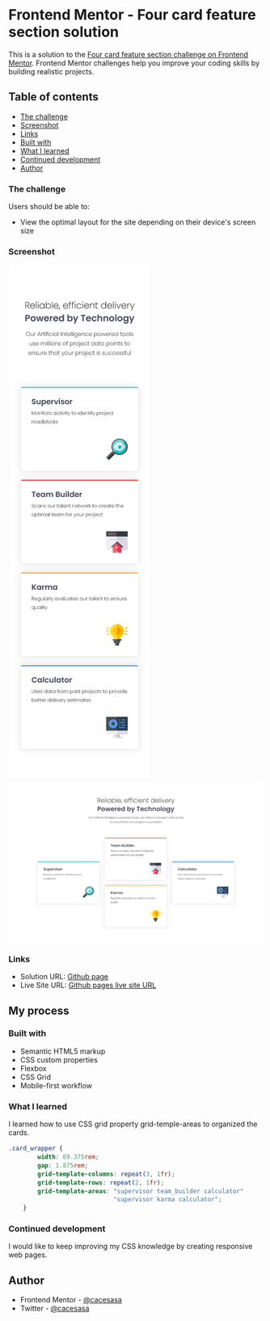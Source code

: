 # Frontend Mentor - Four card feature section solution

This is a solution to the [Four card feature section challenge on Frontend Mentor](https://www.frontendmentor.io/challenges/four-card-feature-section-weK1eFYK). Frontend Mentor challenges help you improve your coding skills by building realistic projects. 

## Table of contents

  - [The challenge](#the-challenge)
  - [Screenshot](#screenshot)
  - [Links](#links)
  - [Built with](#built-with)
  - [What I learned](#what-i-learned)
  - [Continued development](#continued-development)
  - [Author](#author)

### The challenge

Users should be able to:

- View the optimal layout for the site depending on their device's screen size

### Screenshot

![Mobile View](./screenshots/mobile_view.png)
![Desktop View](./screenshots/desktop_view.png)


### Links

- Solution URL: [Github page](https://github.com/cacesasa/four-card-feature-section)
- Live Site URL: [Github pages live site URL](https://cacesasa.github.io/four-card-feature-section/)

## My process

### Built with

- Semantic HTML5 markup
- CSS custom properties
- Flexbox
- CSS Grid
- Mobile-first workflow


### What I learned

I learned how to use CSS grid property grid-temple-areas to organized the cards.

```css
.card_wrapper {
        width: 69.375rem;
        gap: 1.875rem;
        grid-template-columns: repeat(3, 1fr);
        grid-template-rows: repeat(2, 1fr);
        grid-template-areas: "supervisor team_builder calculator"
                             "supervisor karma calculator";
    }
```

### Continued development

I would like to keep improving my CSS knowledge by creating responsive web pages.

## Author

- Frontend Mentor - [@cacesasa](https://www.frontendmentor.io/profile/cacesasa)
- Twitter - [@cacesasa](https://www.twitter.com/cacesasa)
